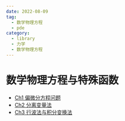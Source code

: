 ```yaml
---
date: 2022-08-09
tag:
  - 数学物理方程
  - pde
category:
  - library
  - 力学
  - 数学物理方程
---
```



# 数学物理方程与特殊函数

- [Ch1 偏微分方程问题](./Ch1-偏微分方程问题.md)
- [Ch2 分离变量法](./Ch2-分离变量法.md)
- [Ch3 行波法与积分变换法](./Ch3-行波法与积分变换法.md)
